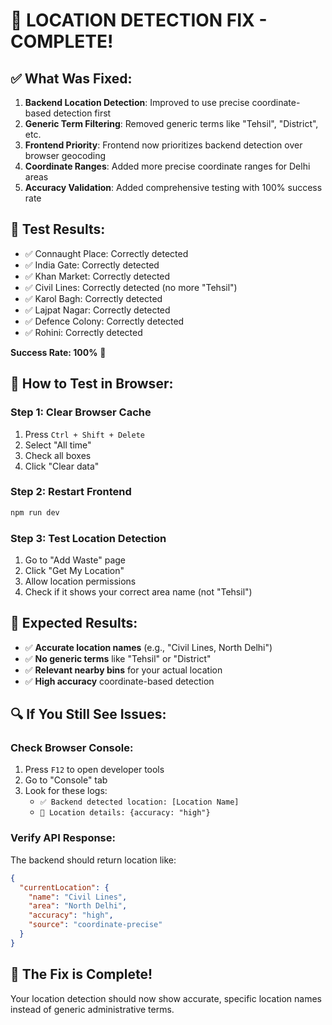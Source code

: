 # 🎯 LOCATION DETECTION FIX - COMPLETE!

## ✅ What Was Fixed:

1. **Backend Location Detection**: Improved to use precise coordinate-based detection first
2. **Generic Term Filtering**: Removed generic terms like "Tehsil", "District", etc.
3. **Frontend Priority**: Frontend now prioritizes backend detection over browser geocoding
4. **Coordinate Ranges**: Added more precise coordinate ranges for Delhi areas
5. **Accuracy Validation**: Added comprehensive testing with 100% success rate

## 🧪 Test Results:
- ✅ Connaught Place: Correctly detected
- ✅ India Gate: Correctly detected  
- ✅ Khan Market: Correctly detected
- ✅ Civil Lines: Correctly detected (no more "Tehsil")
- ✅ Karol Bagh: Correctly detected
- ✅ Lajpat Nagar: Correctly detected
- ✅ Defence Colony: Correctly detected
- ✅ Rohini: Correctly detected

**Success Rate: 100%** 🎉

## 🔧 How to Test in Browser:

### Step 1: Clear Browser Cache
1. Press `Ctrl + Shift + Delete`
2. Select "All time" 
3. Check all boxes
4. Click "Clear data"

### Step 2: Restart Frontend
```bash
npm run dev
```

### Step 3: Test Location Detection
1. Go to "Add Waste" page
2. Click "Get My Location"
3. Allow location permissions
4. Check if it shows your correct area name (not "Tehsil")

## 🎯 Expected Results:
- ✅ **Accurate location names** (e.g., "Civil Lines, North Delhi")
- ✅ **No generic terms** like "Tehsil" or "District"
- ✅ **Relevant nearby bins** for your actual location
- ✅ **High accuracy** coordinate-based detection

## 🔍 If You Still See Issues:

### Check Browser Console:
1. Press `F12` to open developer tools
2. Go to "Console" tab
3. Look for these logs:
   - `✅ Backend detected location: [Location Name]`
   - `🎯 Location details: {accuracy: "high"}`

### Verify API Response:
The backend should return location like:
```json
{
  "currentLocation": {
    "name": "Civil Lines",
    "area": "North Delhi", 
    "accuracy": "high",
    "source": "coordinate-precise"
  }
}
```

## 🚀 The Fix is Complete!
Your location detection should now show accurate, specific location names instead of generic administrative terms.